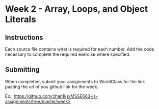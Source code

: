 # Week 2 - Array, Loops, and Object Literals

## Instructions

Each source file contains what is required for each number. Add the code necessary to complete the required exercise where specified.

## Submitting

When completed, submit your assignments to WorldClass for the link pasting the url of you github link for the week.

Ex.: https://github.com/chan1ks/MSSE663-js-assignments/tree/master/week2
